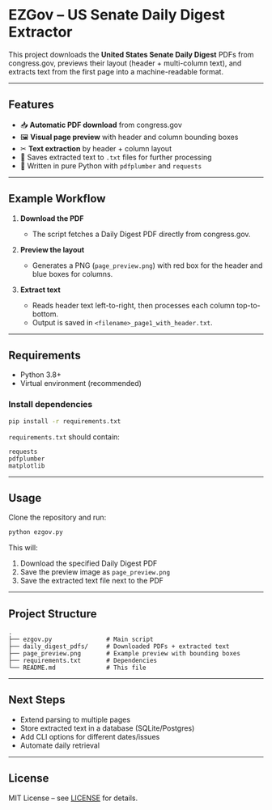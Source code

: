 # EZGov – US Senate Daily Digest Extractor

This project downloads the **United States Senate Daily Digest** PDFs from congress.gov, 
previews their layout (header + multi-column text), and extracts text from the first page 
into a machine-readable format.

---

## Features

- 📥 **Automatic PDF download** from congress.gov
- 🖼 **Visual page preview** with header and column bounding boxes
- ✂ **Text extraction** by header + column layout
- 💾 Saves extracted text to `.txt` files for further processing
- 🐍 Written in pure Python with `pdfplumber` and `requests`

---

## Example Workflow

1. **Download the PDF**
   - The script fetches a Daily Digest PDF directly from congress.gov.

2. **Preview the layout**
   - Generates a PNG (`page_preview.png`) with red box for the header 
     and blue boxes for columns.

3. **Extract text**
   - Reads header text left-to-right, then processes each column top-to-bottom.
   - Output is saved in `<filename>_page1_with_header.txt`.

---

## Requirements

- Python 3.8+
- Virtual environment (recommended)

### Install dependencies

```bash
pip install -r requirements.txt
```

`requirements.txt` should contain:

```
requests
pdfplumber
matplotlib
```

---

## Usage

Clone the repository and run:

```bash
python ezgov.py
```

This will:

1. Download the specified Daily Digest PDF  
2. Save the preview image as `page_preview.png`  
3. Save the extracted text file next to the PDF  

---

## Project Structure

```
.
├── ezgov.py               # Main script
├── daily_digest_pdfs/     # Downloaded PDFs + extracted text
├── page_preview.png       # Example preview with bounding boxes
├── requirements.txt       # Dependencies
└── README.md              # This file
```

---

## Next Steps

- Extend parsing to multiple pages  
- Store extracted text in a database (SQLite/Postgres)  
- Add CLI options for different dates/issues  
- Automate daily retrieval  

---

## License

MIT License – see [LICENSE](LICENSE) for details.
